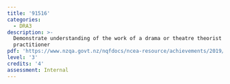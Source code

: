 ```yaml
---
title: '91516'
categories:
  - DRA3
description: >-
  Demonstrate understanding of the work of a drama or theatre theorist or
  practitioner
pdf: 'https://www.nzqa.govt.nz/nqfdocs/ncea-resource/achievements/2019/as91516.pdf'
level: '3'
credits: '4'
assessment: Internal
---
```


